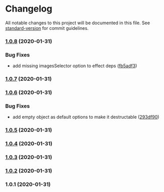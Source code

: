 # Changelog

All notable changes to this project will be documented in this file. See [standard-version](https://github.com/conventional-changelog/standard-version) for commit guidelines.

### [1.0.8](https://github.com/mamal72/react-use-lazy-images/compare/v1.0.7...v1.0.8) (2020-01-31)


### Bug Fixes

* add missing imagesSelector option to effect deps ([fb5adf3](https://github.com/mamal72/react-use-lazy-images/commit/fb5adf3e490ac91c31578a509edaace011d84a91))

### [1.0.7](https://github.com/mamal72/react-use-lazy-images/compare/v1.0.6...v1.0.7) (2020-01-31)

### [1.0.6](https://github.com/mamal72/react-use-lazy-images/compare/v1.0.5...v1.0.6) (2020-01-31)


### Bug Fixes

* add empty object as default options to make it destructable ([293df90](https://github.com/mamal72/react-use-lazy-images/commit/293df90b9d712a8dbec2888f77a268fb0819365f))

### [1.0.5](https://github.com/mamal72/react-use-lazy-images/compare/v1.0.4...v1.0.5) (2020-01-31)

### [1.0.4](https://github.com/mamal72/react-use-lazy-images/compare/v1.0.3...v1.0.4) (2020-01-31)

### [1.0.3](https://github.com/mamal72/react-use-lazy-images/compare/v1.0.2...v1.0.3) (2020-01-31)

### [1.0.2](https://github.com/mamal72/react-use-lazy-images/compare/v1.0.1...v1.0.2) (2020-01-31)

### 1.0.1 (2020-01-31)
